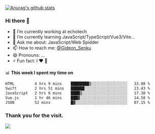[![Anurag's github stats](https://github-readme-stats.vercel.app/api?username=gideonsenku)](https://github.com/anuraghazra/github-readme-stats)
### Hi there 👋
- 🔭 I’m currently working at echotech
- 🌱 I’m currently learning JavaScript/TypeScript/Vue3/Vite...
- 💬 Ask me about: JavaScript/Web Spidder 
- 📫 How to reach me: [@Gideon_Senku](https://t.me/Gideon_Senku)
- 😄 Pronouns: ...
- ⚡ Fun fact: I ❤️ 🎵

📊 **This week I spent my time on**
<!--START_SECTION:waka-->

```txt
HTML         4 hrs 9 mins    ████████▒░░░░░░░░░░░░░░░░   33.98 %
Swift        2 hrs 51 mins   ██████░░░░░░░░░░░░░░░░░░░   23.43 %
JavaScript   2 hrs 6 mins    ████▒░░░░░░░░░░░░░░░░░░░░   17.30 %
Vue.js       1 hr 46 mins    ███▓░░░░░░░░░░░░░░░░░░░░░   14.58 %
JSON         52 mins         █▓░░░░░░░░░░░░░░░░░░░░░░░   07.15 %
```

<!--END_SECTION:waka-->


### Thank you for the visit.
![](http://profile-counter.glitch.me/gideonsenku/count.svg)
<!--
**GideonSenku/GideonSenku** is a ✨ _special_ ✨ repository because its `README.md` (this file) appears on your GitHub profile.

Here are some ideas to get you started:

- 🔭 I’m currently working on ...
- 🌱 I’m currently learning ...
- 👯 I’m looking to collaborate on ...
- 🤔 I’m looking for help with ...
- 💬 Ask me about ...
- 📫 How to reach me: ...
- 😄 Pronouns: ...
- ⚡ Fun fact: ...
-->
